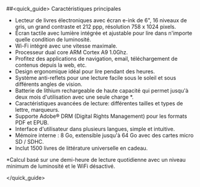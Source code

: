 ##<quick_guide> Caractéristiques principales

- Lecteur de livres électroniques avec écran e-ink de 6", 16 niveaux de gris, un grand contraste et 212 ppp, résolution 758 x 1024 pixels.
- Écran tactile avec lumière intégrée et ajustable pour lire dans n'importe quelle condition de luminosité.
- Wi-Fi intégré avec une vitesse maximale.
- Processeur dual core ARM Cortex A9 1.0Ghz.
- Profitez des applications de navigation, email, téléchargement de contenus depuis la web, etc.
- Design ergonomique idéal pour lire pendant des heures.
- Système anti-reflets pour une lecture facile sous le soleil et sous différents angles de vision.
- Batterie de lithium rechargeable de haute capacité qui permet jusqu'à deux mois d'utilisation avec une seule charge *.
- Caractéristiques avancées de lecture: différentes tailles et types de lettre, marqueurs.
- Supporte Adobe® DRM (Digital Rights Management) pour les formats PDF et EPUB.
- Interface d'utilisateur dans plusieurs langues, simple et intuitive.
- Mémoire interne : 8 Go, extensible jusqu'à 64 Go avec des cartes micro SD / SDHC.
- Inclut 1500 livres de littérature universelle en cadeau.


*Calcul basé sur une demi-heure de lecture quotidienne avec un niveau minimum de luminosité et le WiFi désactivé.

</quick_guide>
